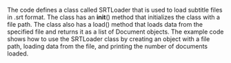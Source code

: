 The code defines a class called SRTLoader that is used to load subtitle files in .srt format. The class has an __init__() method that initializes the class with a file path. The class also has a load() method that loads data from the specified file and returns it as a list of Document objects. The example code shows how to use the SRTLoader class by creating an object with a file path, loading data from the file, and printing the number of documents loaded.

